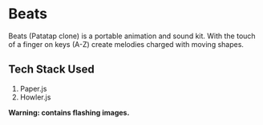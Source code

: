 # Beats
Beats (Patatap clone) is a portable animation and sound kit. With the touch of a finger on keys (A-Z) create melodies charged with moving shapes.  
## Tech Stack Used
1. Paper.js
2. Howler.js

**Warning: contains flashing images.** 
